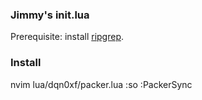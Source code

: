 ### Jimmy's init.lua
Prerequisite: install [ripgrep](https://github.com/BurntSushi/ripgrep).


### Install
nvim lua/dqn0xf/packer.lua
:so
:PackerSync
